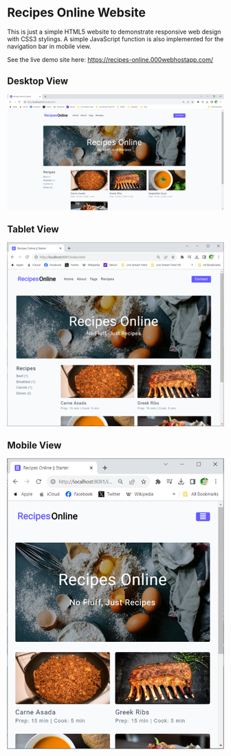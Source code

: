 # Recipes Online Website

This is just a simple HTML5 website to demonstrate responsive web design with CSS3 stylings. A simple JavaScript function is also implemented for the navigation bar in mobile view.

See the live demo site here: https://recipes-online.000webhostapp.com/


## Desktop View
![image](./screenshots/screenshot1.png)

## Tablet View
![image](./screenshots/screenshot2.png)

## Mobile View
![image](./screenshots/screenshot3.png)

